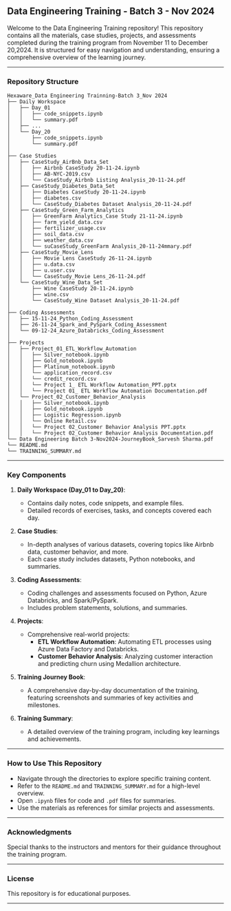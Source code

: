 ## Data Engineering Training - Batch 3 - Nov 2024

Welcome to the Data Engineering Training repository! This repository contains all the materials, case studies, projects, and assessments completed during the training program from November 11 to December 20,2024. It is structured for easy navigation and understanding, ensuring a comprehensive overview of the learning journey.

---

### Repository Structure

```
Hexaware_Data Engineering Trainning-Batch 3_Nov 2024
├── Daily Workspace 
│   ├── Day_01
│   │   ├── code_snippets.ipynb
│   │   └── summary.pdf
│   ├── ...
│   └── Day_20
│       ├── code_snippets.ipynb
│       └── summary.pdf
│
├── Case Studies
│   ├── CaseStudy_AirBnb_Data_Set
│   │   ├── Airbnb CaseStudy 20-11-24.ipynb
│   │   ├── AB-NYC-2019.csv
│   │   └── CaseStudy_Airbnb Listing Analysis_20-11-24.pdf
│   ├── CaseStudy_Diabetes_Data_Set
│   │   ├── Diabetes CaseStudy 20-11-24.ipynb
│   │   ├── diabetes.csv
│   │   └── CaseStudy_Diabetes Dataset Analysis_20-11-24.pdf
│   ├── CaseStudy_Green_Farm_Analytics
│   │   ├── GreenFarm Analytics_Case Study 21-11-24.ipynb
│   │   ├── farm_yield_data.csv
│   │   ├── fertilizer_usage.csv
│   │   ├── soil_data.csv
│   │   ├── weather_data.csv
│   │   └── suCaseStudy_GreenFarm Analysis_20-11-24mmary.pdf
│   ├── CaseStudy_Movie_Lens
│   │   ├── Movie Lens CaseStudy 26-11-24.ipynb
│   │   ├── u.data.csv
│   │   ├── u.user.csv
│   │   └── CaseStudy_Movie Lens_26-11-24.pdf
│   └── CaseStudy_Wine_Data_Set
│       ├── Wine CaseStudy 20-11-24.ipynb
│       ├── wine.csv
│       └── CaseStudy_Wine Dataset Analysis_20-11-24.pdf
│
├── Coding Assessments
│   ├── 15-11-24_Python_Coding_Assessment
│   ├── 26-11-24_Spark_and_PySpark_Coding_Assessment
│   └── 09-12-24_Azure_Databricks_Coding_Assessment
│
├── Projects
│   ├── Project_01_ETL_Workflow_Automation
│   │   ├── Silver_notebook.ipynb
│   │   ├── Gold_notebook.ipynb
│   │   ├── Platinum_notebook.ipynb
│   │   └── application_record.csv
│   │   └── credit_record.csv
│   │   └── Project 1_ ETL Workflow Automation_PPT.pptx
│   │   └── Project 01_ ETL Workflow Automation Documentation.pdf
│   └── Project_02_Customer_Behavior_Analysis
│   │   ├── Silver_notebook.ipynb
│   │   ├── Gold_notebook.ipynb
│   │   ├── Logistic Regression.ipynb
│   │   └── Online Retail.csv
│   │   └── Project 02_Customer Behavior Analysis PPT.pptx
│   │   └── Project 02_Customer Behavior Analysis Documentation.pdf
└── Data Engineering Batch 3-Nov2024-JourneyBook_Sarvesh Sharma.pdf
└── README.md
└── TRAINNING_SUMMARY.md
```

---

### Key Components

1. **Daily Workspace (Day_01 to Day_20)**:
   - Contains daily notes, code snippets, and example files.
   - Detailed records of exercises, tasks, and concepts covered each day.

2. **Case Studies**:
   - In-depth analyses of various datasets, covering topics like Airbnb data, customer behavior, and more.
   - Each case study includes datasets, Python notebooks, and summaries.

3. **Coding Assessments**:
   - Coding challenges and assessments focused on Python, Azure Databricks, and Spark/PySpark.
   - Includes problem statements, solutions, and summaries.

4. **Projects**:
   - Comprehensive real-world projects:
     - **ETL Workflow Automation**: Automating ETL processes using Azure Data Factory and Databricks.
     - **Customer Behavior Analysis**: Analyzing customer interaction and predicting churn using Medallion architecture.

5. **Training Journey Book**:
   - A comprehensive day-by-day documentation of the training, featuring screenshots and summaries of key activities and milestones.

6. **Training Summary**:
   - A detailed overview of the training program, including key learnings and achievements.

---

### How to Use This Repository

- Navigate through the directories to explore specific training content.
- Refer to the `README.md` and `TRAINNING_SUMMARY.md` for a high-level overview.
- Open `.ipynb` files for code and `.pdf` files for summaries.
- Use the materials as references for similar projects and assessments.

---

### Acknowledgments

Special thanks to the instructors and mentors for their guidance throughout the training program. 

---

### License

This repository is for educational purposes. 

---